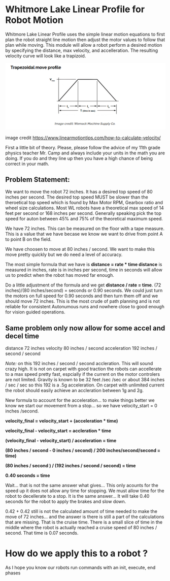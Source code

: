 # Whitmore Lake Linear Profile for Robot Motion


Whitmore Lake Linear Profile uses the simple linear motion equations to first plan the robot straight line motion then adjust the motor values to follow that plan while moving.    This module will allow a robot perform a desired motion by specifying the distance, max velocity, and accelleration.   The resulting velocity curve will look like a trapizoid.

![alt text](trapezoidal_move_profile.png "trapezoidal move profile")

image credit https://www.linearmotiontips.com/how-to-calculate-velocity/



First a little bit of theory.   Please, please follow the advice of my 11th grade physics teacher Mr. Camp and always include your units in the math you are doing.    If you do and they line up then you have a high chance of being correct in your math.

## Problem Statement:   

We want to move the robot 72 inches.   It has a desired top speed of 80 inches per second.  The desired top speed MUST be slower than the theroetical top speed which is found by Max Motor RPM, Gearbox ratio and wheel size calculations.    Most WL robots have a theoretical max speed of 14 feet per second or 168 inches per second.   Generally speaking pick the top speed for auton between 45% and 75% of the theoretical maximum speed.

We have 72 inches.  This can be measured on the floor with a tape measure.  This is a value that we have becase we know we want to drive from point A to point B on the field.

We have choosen to move at 80 inches / second.    We want to make this move pretty quickly but we do need a level of accuracy.

The most simple formula that we have is **distance = rate * time  distance** is measured in inches, rate is in inches per second, time in seconds will allow us to predict when the robot has moved far enough.   

Do a little adjustment of the formula and we get **distance / rate = time**.    (72 inches)/(80 inches/second) = seconds or 0.90 seconds.   We could just turn the motors on full speed for 0.90 seconds and then turn them off and we should move 72 inches.     This is the most crude of path planning and is not reliable for consistent Autonumous runs and nowhere close to good enough for vision guided operations.



## Same problem only now allow for some accel and decel time

distance 72 inches
velocity 80 inches / second 
acceleration 192 inches / second / second

*Note:* on this 192 inches / second / second accleration.    This will sound crazy high.  It is not  on carpet with good traction the robots can accellerate to a max speed pretty fast, espcially if the current on the motor controlers are not limited.    Gravity is known to be 32 feet /sec /sec   or about 384 inches / sec / sec so this 192 is a .5g acceleration.  On carpet with unlimited current the robot should easily achieve an accleration between 1g and 2g.


New formula to account for the acceleration... to make things better we know we start our movement from a stop... so we have velocity_start = 0 inches /second.

**velocity_final = velocity_start + (acceleration * time)**

**velocity_final - velocity_start = accleration * time**


**(velocity_final -  velocity_start) / acceleration = time**


**(80 inches / second  - 0 inches / second) / 200 inches/second/second = time)**

**(80 inches / second ) / (192 inches / second / second) = time**


**0.40 seconds = time**

Wait... that is not the same answer what gives... This only acounts for the speed up it does not allow any time for stopping.    We must allow time for the robot to decellerate to a stop.    It is the same answer... It will take 0.40 seconds for the robot to apply the brakes and slow down.   


0.42 + 0.42 still is not the calculated amount of time needed to make the move of 72 inches... and the answer is there is still a part of the calculations that are missing.   That is the cruise time.   There is a small slice of time in the middle where the robot is actually reached a cruise speed of 80 inches / second.    That time is 0.07 seconds.


# How do we apply this to a robot ?


As I hope you know our robots run commands with an init, execute, end phases   






